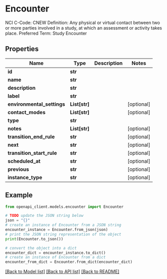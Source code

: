 # Encounter

NCI C-Code: CNEW Definition: Any physical or virtual contact between two or more parties involved in a study, at which an assessment or activity takes place. Preferred Term: Study Encounter

## Properties

Name | Type | Description | Notes
------------ | ------------- | ------------- | -------------
**id** | **str** |  | 
**name** | **str** |  | 
**description** | **str** |  | 
**label** | **str** |  | 
**environmental_settings** | **List[str]** |  | [optional] 
**contact_modes** | **List[str]** |  | [optional] 
**type** | **str** |  | 
**notes** | **List[str]** |  | [optional] 
**transition_end_rule** | **str** |  | [optional] 
**next** | **str** |  | [optional] 
**transition_start_rule** | **str** |  | [optional] 
**scheduled_at** | **str** |  | [optional] 
**previous** | **str** |  | [optional] 
**instance_type** | **str** |  | [optional] 

## Example

```python
from openapi_client.models.encounter import Encounter

# TODO update the JSON string below
json = "{}"
# create an instance of Encounter from a JSON string
encounter_instance = Encounter.from_json(json)
# print the JSON string representation of the object
print(Encounter.to_json())

# convert the object into a dict
encounter_dict = encounter_instance.to_dict()
# create an instance of Encounter from a dict
encounter_from_dict = Encounter.from_dict(encounter_dict)
```
[[Back to Model list]](../README.md#documentation-for-models) [[Back to API list]](../README.md#documentation-for-api-endpoints) [[Back to README]](../README.md)


